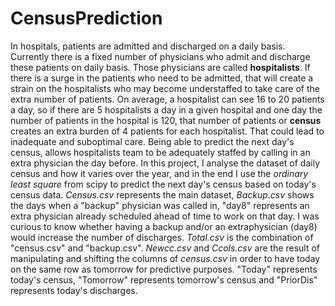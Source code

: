 # CensusPrediction
In hospitals, patients are admitted and discharged on a daily basis. Currently there is a fixed number of physicians who admit and
discharge these patients on daily basis. Those physicians are called **hospitalists**.
If there is a surge in the patients who need to be admitted, that will create a strain on the hospitalists who may become understaffed to take care of the extra number of patients. On average, a hospitalist can see 16 to 20 patients a day, so if there are 5 hospitalists a day in a given hospital and one day the number of patients in the hospital is 120, that number of patients or **census** creates an extra burden of 4 patients for each hospitalist. That could lead to inadequate and suboptimal care.
Being able to predict the next day's census, allows hospitalists team to be adequately staffed by calling in an extra physician the day before.
In this project, I analyse the dataset of daily census and how it varies over the year, and in the end I use the *ordinary least square* from scipy to predict the next day's census based on today's census data.
*Census.csv* represents the main dataset, *Backup.csv* shows the days when a "backup" physician was called in, "day8" represents an extra physician already scheduled ahead of time to work on that day. I was curious to know whether having a backup and/or an extraphysician (day8) would increase the number of discharges.
*Total.csv* is the combination of "census.csv" and "backup.csv".
*Newcc.csv* and *Ccols.csv* are the result of manipulating and shifting the columns of *census.csv* in order to have today on the same row as tomorrow for predictive purposes. "Today" represents today's census, "Tomorrow" represents tomorrow's census and "PriorDis" represents today's discharges.
